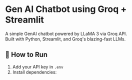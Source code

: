 # Gen AI Chatbot using Groq + Streamlit

A simple GenAI chatbot powered by LLaMA 3 via Groq API.  
Built with Python, Streamlit, and Groq's blazing-fast LLMs.

## 🔧 How to Run
1. Add your API key in `.env`
2. Install dependencies:
